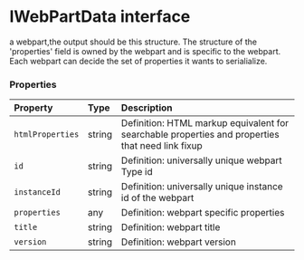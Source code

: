 # IWebPartData interface





a webpart,the output should be this structure. The structure of the 'properties' field is owned by the 
webpart and is specific to the webpart. Each webpart can decide the set of properties it wants to 
serialialize.




### Properties

| Property	   | Type	| Description|
|:-------------|:-------|:-----------|
|`htmlProperties`      | string | Definition: HTML markup equivalent for searchable properties and properties that need link fixup |
|`id`      | string | Definition: universally unique webpart Type id |
|`instanceId`      | string | Definition: universally unique instance id of the webpart |
|`properties`      | any | Definition: webpart specific properties |
|`title`      | string | Definition: webpart title |
|`version`      | string | Definition: webpart version |




